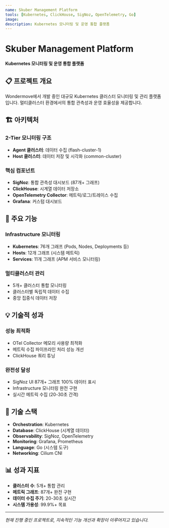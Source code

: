 ```yaml
---
name: Skuber Management Platform
tools: [Kubernetes, ClickHouse, SigNoz, OpenTelemetry, Go]
image: 
description: Kubernetes 모니터링 및 운영 통합 플랫폼
---
```


# Skuber Management Platform

**Kubernetes 모니터링 및 운영 통합 플랫폼**

## 📋 프로젝트 개요

Wondermove에서 개발 중인 대규모 Kubernetes 클러스터 모니터링 및 관리 플랫폼입니다. 
멀티클러스터 환경에서의 통합 관측성과 운영 효율성을 제공합니다.

## 🏗 아키텍처

### 2-Tier 모니터링 구조
- **Agent 클러스터**: 데이터 수집 (flash-cluster-1)
- **Host 클러스터**: 데이터 저장 및 시각화 (common-cluster)

### 핵심 컴포넌트
- **SigNoz**: 통합 관측성 대시보드 (87개+ 그래프)
- **ClickHouse**: 시계열 데이터 저장소
- **OpenTelemetry Collector**: 메트릭/로그/트레이스 수집
- **Grafana**: 커스텀 대시보드

## 🚀 주요 기능

### Infrastructure 모니터링
- **Kubernetes**: 76개 그래프 (Pods, Nodes, Deployments 등)
- **Hosts**: 12개 그래프 (시스템 메트릭)
- **Services**: 11개 그래프 (APM 서비스 모니터링)

### 멀티클러스터 관리
- 5개+ 클러스터 통합 모니터링
- 클러스터별 독립적 데이터 수집
- 중앙 집중식 데이터 저장

## 💡 기술적 성과

### 성능 최적화
- OTel Collector 메모리 사용량 최적화
- 메트릭 수집 파이프라인 처리 성능 개선
- ClickHouse 쿼리 튜닝

### 완전성 달성
- SigNoz UI 87개+ 그래프 100% 데이터 표시
- Infrastructure 모니터링 완전 구현
- 실시간 메트릭 수집 (20-30초 간격)

## 🔧 기술 스택

- **Orchestration**: Kubernetes
- **Database**: ClickHouse (시계열 데이터)
- **Observability**: SigNoz, OpenTelemetry
- **Monitoring**: Grafana, Prometheus
- **Language**: Go (시스템 도구)
- **Networking**: Cilium CNI

## 📊 성과 지표

- **클러스터 수**: 5개+ 통합 관리
- **메트릭 그래프**: 87개+ 완전 구현
- **데이터 수집 주기**: 20-30초 실시간
- **시스템 가용성**: 99.9%+ 목표

---

*현재 진행 중인 프로젝트로, 지속적인 기능 개선과 확장이 이루어지고 있습니다.*